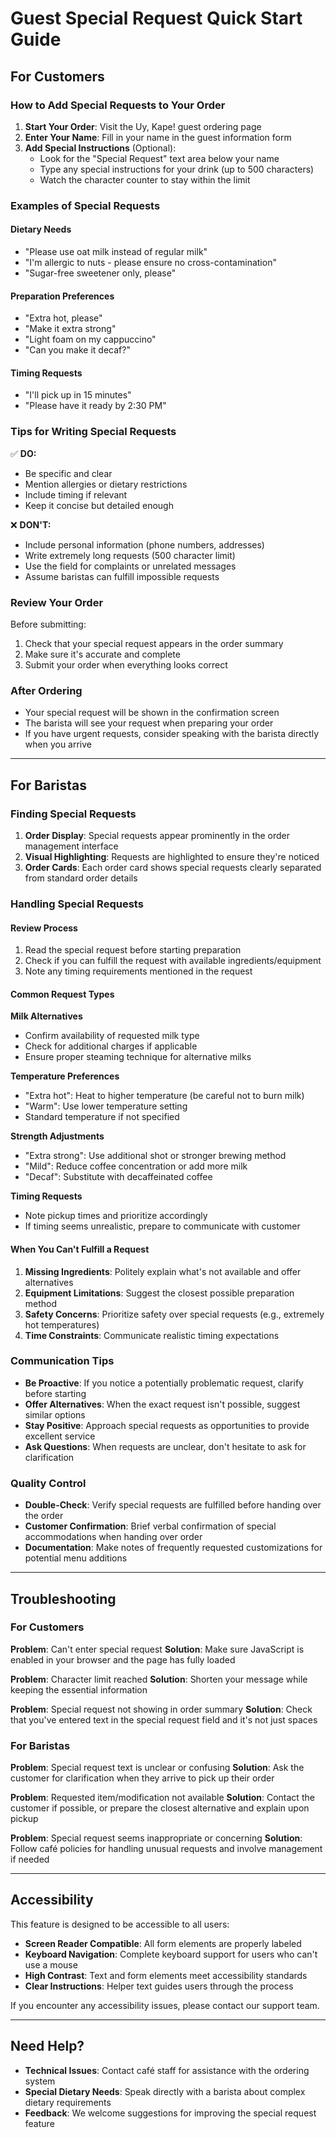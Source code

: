 # Guest Special Request Quick Start Guide

## For Customers

### How to Add Special Requests to Your Order

1. **Start Your Order**: Visit the Uy, Kape! guest ordering page
2. **Enter Your Name**: Fill in your name in the guest information form
3. **Add Special Instructions** (Optional):
   - Look for the "Special Request" text area below your name
   - Type any special instructions for your drink (up to 500 characters)
   - Watch the character counter to stay within the limit

### Examples of Special Requests

#### Dietary Needs
- "Please use oat milk instead of regular milk"
- "I'm allergic to nuts - please ensure no cross-contamination"
- "Sugar-free sweetener only, please"

#### Preparation Preferences
- "Extra hot, please"
- "Make it extra strong"
- "Light foam on my cappuccino"
- "Can you make it decaf?"

#### Timing Requests
- "I'll pick up in 15 minutes"
- "Please have it ready by 2:30 PM"

### Tips for Writing Special Requests

✅ **DO:**
- Be specific and clear
- Mention allergies or dietary restrictions
- Include timing if relevant
- Keep it concise but detailed enough

❌ **DON'T:**
- Include personal information (phone numbers, addresses)
- Write extremely long requests (500 character limit)
- Use the field for complaints or unrelated messages
- Assume baristas can fulfill impossible requests

### Review Your Order

Before submitting:
1. Check that your special request appears in the order summary
2. Make sure it's accurate and complete
3. Submit your order when everything looks correct

### After Ordering

- Your special request will be shown in the confirmation screen
- The barista will see your request when preparing your order
- If you have urgent requests, consider speaking with the barista directly when you arrive

---

## For Baristas

### Finding Special Requests

1. **Order Display**: Special requests appear prominently in the order management interface
2. **Visual Highlighting**: Requests are highlighted to ensure they're noticed
3. **Order Cards**: Each order card shows special requests clearly separated from standard order details

### Handling Special Requests

#### Review Process
1. Read the special request before starting preparation
2. Check if you can fulfill the request with available ingredients/equipment
3. Note any timing requirements mentioned in the request

#### Common Request Types

**Milk Alternatives**
- Confirm availability of requested milk type
- Check for additional charges if applicable
- Ensure proper steaming technique for alternative milks

**Temperature Preferences**
- "Extra hot": Heat to higher temperature (be careful not to burn milk)
- "Warm": Use lower temperature setting
- Standard temperature if not specified

**Strength Adjustments**
- "Extra strong": Use additional shot or stronger brewing method
- "Mild": Reduce coffee concentration or add more milk
- "Decaf": Substitute with decaffeinated coffee

**Timing Requests**
- Note pickup times and prioritize accordingly
- If timing seems unrealistic, prepare to communicate with customer

#### When You Can't Fulfill a Request

1. **Missing Ingredients**: Politely explain what's not available and offer alternatives
2. **Equipment Limitations**: Suggest the closest possible preparation method
3. **Safety Concerns**: Prioritize safety over special requests (e.g., extremely hot temperatures)
4. **Time Constraints**: Communicate realistic timing expectations

### Communication Tips

- **Be Proactive**: If you notice a potentially problematic request, clarify before starting
- **Offer Alternatives**: When the exact request isn't possible, suggest similar options
- **Stay Positive**: Approach special requests as opportunities to provide excellent service
- **Ask Questions**: When requests are unclear, don't hesitate to ask for clarification

### Quality Control

- **Double-Check**: Verify special requests are fulfilled before handing over the order
- **Customer Confirmation**: Brief verbal confirmation of special accommodations when handing over order
- **Documentation**: Make notes of frequently requested customizations for potential menu additions

---

## Troubleshooting

### For Customers

**Problem**: Can't enter special request
**Solution**: Make sure JavaScript is enabled in your browser and the page has fully loaded

**Problem**: Character limit reached
**Solution**: Shorten your message while keeping the essential information

**Problem**: Special request not showing in order summary
**Solution**: Check that you've entered text in the special request field and it's not just spaces

### For Baristas

**Problem**: Special request text is unclear or confusing
**Solution**: Ask the customer for clarification when they arrive to pick up their order

**Problem**: Requested item/modification not available
**Solution**: Contact the customer if possible, or prepare the closest alternative and explain upon pickup

**Problem**: Special request seems inappropriate or concerning
**Solution**: Follow café policies for handling unusual requests and involve management if needed

---

## Accessibility

This feature is designed to be accessible to all users:

- **Screen Reader Compatible**: All form elements are properly labeled
- **Keyboard Navigation**: Complete keyboard support for users who can't use a mouse
- **High Contrast**: Text and form elements meet accessibility standards
- **Clear Instructions**: Helper text guides users through the process

If you encounter any accessibility issues, please contact our support team.

---

## Need Help?

- **Technical Issues**: Contact café staff for assistance with the ordering system
- **Special Dietary Needs**: Speak directly with a barista about complex dietary requirements
- **Feedback**: We welcome suggestions for improving the special request feature